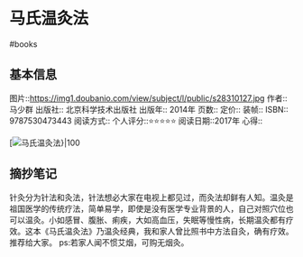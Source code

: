 ---
---

# 马氏温灸法
#books 
## 基本信息

图片::https://img1.doubanio.com/view/subject/l/public/s28310127.jpg
作者:: 马少群
出版社:: 北京科学技术出版社
出版年:: 2014年
页数:: 
定价:: 
装帧:: 
ISBN:: 9787530473443
阅读方式::
个人评分::⭐⭐⭐⭐⭐
阅读日期::2017年
心得::

 [![马氏温灸法}|100](https://img1.doubanio.com/view/subject/l/public/s28310127.jpg )

## 摘抄笔记

针灸分为针法和灸法，针法想必大家在电视上都见过，而灸法却鲜有人知。温灸是祖国医学的传统疗法，简单易学，即使是没有医学专业背景的人，自己对照穴位也可以温灸。小如感冒、腹胀、痢疾，大如高血压，失眠等慢性病，长期温灸都有疗效。这本《马氏温灸法》乃温灸经典，我和家人曾比照书中方法自灸，确有疗效。推荐给大家。
ps:若家人闻不惯艾烟，可购无烟灸。
